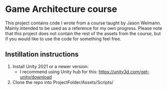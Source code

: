 # Game Architecture course

This project contains code I wrote from a course taught by Jason Weimann. Mainly intended to be used as a reference for my own progress. Please note that this project does not contain the rest of the assets from the course, but if you would like to use the code for something feel free.

## Instillation instructions

1. Install Unity 2021 or a newer version:
   - I recommend using Unity hub for this: https://unity3d.com/get-unity/download
2. Clone the repo into ProjectFolder/Assets/Scripts/


